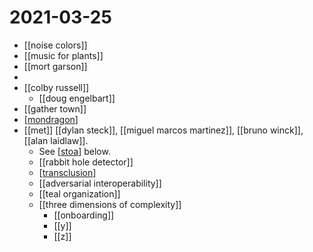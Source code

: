 # 2021-03-25

- [[noise colors]]
- [[music for plants]]
- [[mort garson]]
- 
- [[colby russell]]
  - [[doug engelbart]]
- [[gather town]]
- [[mondragon]]
- [[met]] [[dylan steck]], [[miguel marcos martinez]], [[bruno winck]], [[alan laidlaw]].
  - See [[stoa]] below.
  - [[rabbit hole detector]]
  - [[transclusion]]
  - [[adversarial interoperability]]
  - [[teal organization]]
  - [[three dimensions of complexity]]
    - [[onboarding]]
    - [[y]]
    - [[z]]

[//begin]: # "Autogenerated link references for markdown compatibility"
[mondragon]: ../mondragon "mondragon"
[stoa]: ../stoa "Stoa"
[transclusion]: ../transclusion "Transclusion"
[//end]: # "Autogenerated link references"